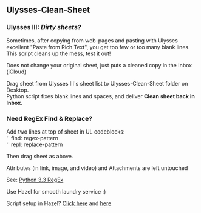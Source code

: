 ## Ulysses-Clean-Sheet


### Ulysses III: *Dirty sheets?*
Sometimes, after copying from web-pages and pasting with Ulysses excellent "Paste from Rich Text", you get too few or too many blank lines. This script cleans up the mess, test it out!

Does not change your original sheet, just puts a cleaned copy in the Inbox (iCloud)

Drag sheet from Ulysses III's sheet list to Ulysses-Clean-Sheet folder on Desktop.   
Python script fixes blank lines and spaces, and deliver **Clean sheet back in Inbox.**

### Need RegEx Find & Replace?
Add two lines at top of sheet in UL codeblocks:  
'' find: regex-pattern  
'' repl: replace-pattern  

Then drag sheet as above.

Attributes (in link, image, and video) and Attachments are left untouched

See: [Python 3.3 RegEx](https://docs.python.org/3.3/howto/regex.html)



Use Hazel for smooth laundry service :)

Script setup in Hazel? [Click here](http://t.co/EgrOwChykB) and [here](http://t.co/4dAORKd8S6)

